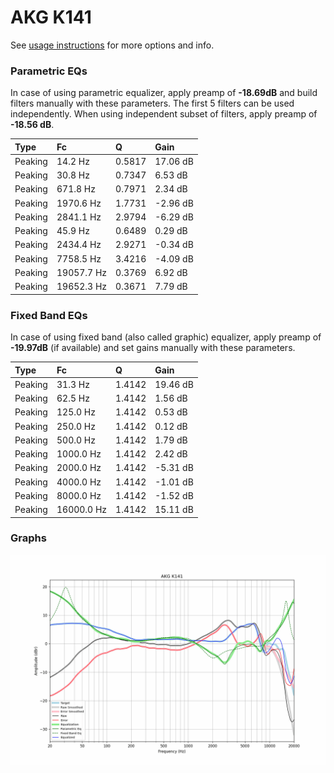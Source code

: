 # AKG K141
See [usage instructions](https://github.com/jaakkopasanen/AutoEq#usage) for more options and info.

### Parametric EQs
In case of using parametric equalizer, apply preamp of **-18.69dB** and build filters manually
with these parameters. The first 5 filters can be used independently.
When using independent subset of filters, apply preamp of **-18.56 dB**.

| Type    | Fc         |      Q | Gain     |
|:--------|:-----------|:-------|:---------|
| Peaking | 14.2 Hz    | 0.5817 | 17.06 dB |
| Peaking | 30.8 Hz    | 0.7347 | 6.53 dB  |
| Peaking | 671.8 Hz   | 0.7971 | 2.34 dB  |
| Peaking | 1970.6 Hz  | 1.7731 | -2.96 dB |
| Peaking | 2841.1 Hz  | 2.9794 | -6.29 dB |
| Peaking | 45.9 Hz    | 0.6489 | 0.29 dB  |
| Peaking | 2434.4 Hz  | 2.9271 | -0.34 dB |
| Peaking | 7758.5 Hz  | 3.4216 | -4.09 dB |
| Peaking | 19057.7 Hz | 0.3769 | 6.92 dB  |
| Peaking | 19652.3 Hz | 0.3671 | 7.79 dB  |

### Fixed Band EQs
In case of using fixed band (also called graphic) equalizer, apply preamp of **-19.97dB**
(if available) and set gains manually with these parameters.

| Type    | Fc         |      Q | Gain     |
|:--------|:-----------|:-------|:---------|
| Peaking | 31.3 Hz    | 1.4142 | 19.46 dB |
| Peaking | 62.5 Hz    | 1.4142 | 1.56 dB  |
| Peaking | 125.0 Hz   | 1.4142 | 0.53 dB  |
| Peaking | 250.0 Hz   | 1.4142 | 0.12 dB  |
| Peaking | 500.0 Hz   | 1.4142 | 1.79 dB  |
| Peaking | 1000.0 Hz  | 1.4142 | 2.42 dB  |
| Peaking | 2000.0 Hz  | 1.4142 | -5.31 dB |
| Peaking | 4000.0 Hz  | 1.4142 | -1.01 dB |
| Peaking | 8000.0 Hz  | 1.4142 | -1.52 dB |
| Peaking | 16000.0 Hz | 1.4142 | 15.11 dB |

### Graphs
![](./AKG%20K141.png)